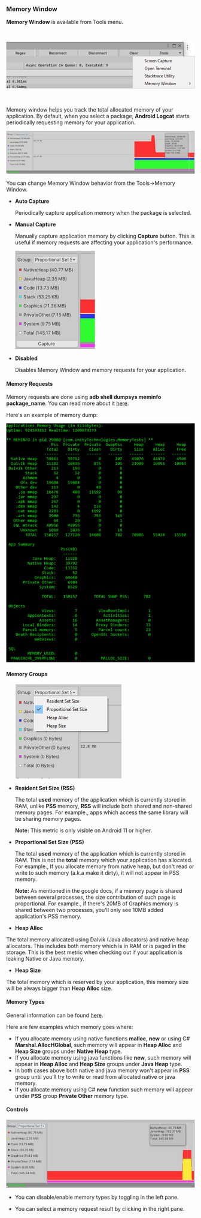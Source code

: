 ### Memory Window

**Memory Window** is available from Tools menu.

<br>

![Tools Menu](images/toolsmenu.png)

<br>

Memory window helps you track the total allocated memory of your application. By default, when you select a package, **Android Logcat** starts periodically requesting memory for your application.

![MemoryWindow](images/MemoryWindow.png)

You can change Memory Window behavior from the Tools->Memory Window.

* **Auto Capture**

  Periodically capture application memory when the package is selected.
* **Manual Capture**

  Manually capture application memory by clicking **Capture** button. This is useful if memory requests are affecting your application's performance.

  ![MemoryWindowCapture](images/MemoryWindowCapture.png)

* **Disabled**

  Disables Memory Window and memory requests for your application.

#### Memory Requests

Memory requests are done using **adb shell dumpsys meminfo package_name**. You can read more about it [here](https://developer.android.com/studio/command-line/dumpsys#meminfo).

Here's an example of memory dump:

![MemoryDump](images/MemoryDump.png)

#### Memory Groups

<img hspace="25" src="images/MemoryGroups.png">

* **Resident Set Size (RSS)**
 
  The total **used** memory of the application which is currently stored in RAM, unlike **PSS** memory, **RSS** will include both shared and non-shared memory pages. For example., apps which access the same library will be sharing memory pages.

  **Note:** This metric is only visible on Android 11 or higher.

* **Proportional Set Size (PSS)**
 
  The total **used** memory of the application which is currently stored in RAM. This is not the **total** memory which your application has allocated.
  For example., If you allocate memory from native heap, but don't read or write to such memory (a.k.a make it dirty), it will not appear in PSS memory.

  **Note:** As mentioned in the google docs, if a memory page is shared between several processes, the size contribution of such page is proportional. 
  For example., if there's 20MB of Graphics memory is shared between two processes, you'll only see 10MB added application's PSS memory.

* **Heap Alloc**
  
 The total memory allocated using Dalvik (Java allocators) and native heap allocators. This includes both memory which is in RAM or is paged in the storage.
 This is the best metric when checking out if your application is leaking Native or Java memory.
 
* **Heap Size**

 The total memory which is reserved by your application, this memory size will be always bigger than **Heap Alloc** size.

#### Memory Types

General information can be found [here](https://developer.android.com/studio/command-line/dumpsys#meminfo).

Here are few examples which memory goes where:
* If you allocate memory using native functions **malloc**, **new** or using C# **Marshal.AllocHGlobal**, such memory will appear in **Heap Alloc** and **Heap Size** groups under **Native Heap** type.
* If you allocate memory using java functions like  **new**, such memory will appear in **Heap Alloc** and **Heap Size** groups under **Java Heap** type.
* In both cases above both native and java memory won't appear in **PSS** group until you'll try to write or read from allocated native or java memory.
* If you allocate memory using C# **new** function such memory will appear under **PSS** group **Private Other** memory type.

#### Controls

![MemoryControls](images/MemoryControls.png)

* You can disable/enable memory types by toggling in the left pane.

* You can select a memory request result by clicking in the right pane.

